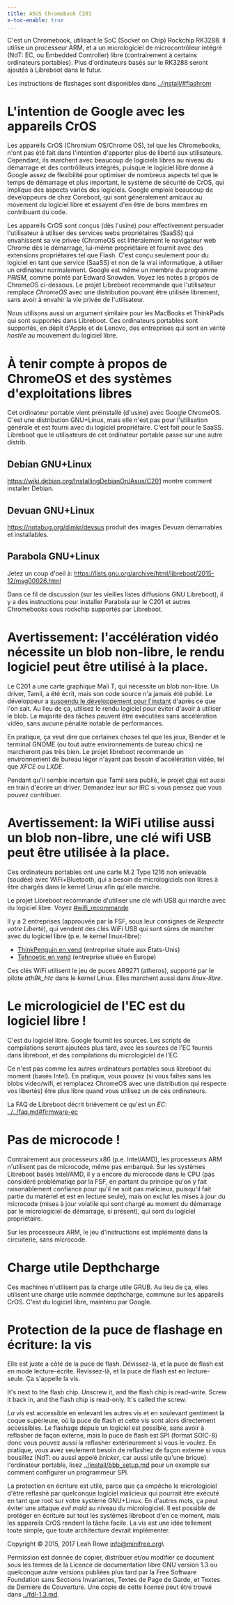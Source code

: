 ```yaml
---
title: ASUS Chromebook C201 
x-toc-enable: true
...
```


C'est un Chromebook, utilisant le SoC (Socket on Chip) Rockchip RK3288.
Il utilise un processeur ARM, et a un micrologiciel de microcontrôleur
intégré (NdT: EC, ou Embedded Controller) libre (contrairement
à certains ordinateurs portables).
Plus d'ordinateurs basés sur le RK3288 seront ajoutés à Libreboot dans le 
futur.

Les instructions de flashages sont disponibles dans
[../install/\#flashrom](../install/#flashrom)

L'intention de Google avec les appareils CrOS
==================================

Les appareils CrOS (Chromium OS/Chrome OS), tel que les Chromebooks, n'ont
pas été fait dans l'intention d'apporter plus de liberté aux utilisateurs.
Cependant, ils marchent avec beaucoup de logiciels libres au niveau du
démarrage et des contrôlleurs intégrés, puisque le logiciel libre
donne à Google assez de flexibilité pour optimiser de nombreux aspects tel
que le temps de démarrage et plus important,  le système de sécurité de CrOS,
qui implique des aspects variés des logiciels.
Google emploie beaucoup de développeurs de chez Coreboot, qui sont
généralement amicaux au movement du logiciel libre et essayent d'en être
de bons membres en contribuant du code.

Les appareils CrOS sont conçus (dès l'usine) pour effectivement persuader
l'utilisateur à utiliser des services webs propriétaires (SaaSS) qui 
envahissent sa vie privée (ChromeOS est littéralement le navigateur web
Chrome dès le démarrage, lui-même propriétaire et fournit avec des extensions
propriétaires tel que Flash. C'est conçu seulement pour du logiciel en tant
que service (SaaSS) et non de la vrai informatique, à utiliser un ordinateur
normalement.
Google est même un membre du programme *PRISM*, comme pointé par Edward
Snowden. Voyez les notes à propos de ChromeOS ci-dessous.
Le projet Libreboot recommande que l'utilisateur remplace *ChromeOS* avec
une distribution pouvant être utilisée librement, sans avoir à envahir 
la vie privée de l'utilisateur.

Nous utilisons aussi un argument similaire pour les MacBooks et ThinkPads
qui sont supportés dans Libreboot.
Ces ordinateurs portables sont supportés, en dépit d'Apple et de Lenovo, des 
entreprises qui sont en vérité *hostile* au mouvement du logiciel libre.

À tenir compte à propos de ChromeOS et des systèmes d'exploitations libres
========================================================

Cet ordinateur portable vient préinstallé (d'usine) avec Google ChromeOS.
C'est une distribution GNU+Linux, mais elle n'est pas pour l'utilisation
générale et est fourni avec du logiciel propriétaire. C'est fait pour le
SaaSS.
Libreboot que le utilisateurs de cet ordinateur portable passe sur une 
autre distrib.


Debian GNU+Linux
----------------

<https://wiki.debian.org/InstallingDebianOn/Asus/C201> montre comment
installer Debian.

Devuan GNU+Linux
----------------

<https://notabug.org/dimkr/devsus> produit des images Devuan démarrables
et installables.

Parabola GNU+Linux
------------------

Jetez un coup d'oeil à:
<https://lists.gnu.org/archive/html/libreboot/2015-12/msg00026.html>

Dans ce fil de discussion (sur les vieilles listes diffusions GNU Libreboot),
il y a des instructions pour installer Parabola sur le C201 et autres
Chromebooks sous rockchip supportés par Libreboot.

Avertissement: l'accélération vidéo nécessite un blob non-libre, le rendu logiciel peut être utilisé à la place.
=============================================================================================

Le C201 a une carte graphique Mali T, qui nécessite un blob non-libre. Un
driver, Tamil, a été écrit, mais son code source n'a jamais été publié. Le
développeur a [suspendu le développement pour
l'instant](http://libv.livejournal.com/27461.html) d'après ce que l'on sait.
Au lieu de ça, utilisez le rendu logiciel pour éviter d'avoir à utiliser le
blob. La majorité des tâches peuvent être exécutées sans accélération vidéo,
sans aucune pénalité notable de performances.

En pratique, ça veut dire que certaines choses tel que les jeux, Blender et
le terminal GNOME (ou tout autre environnements de bureau chics) ne marcheront
pas très bien. Le projet libreboot recommande un environnement de bureau léger
n'ayant pas besoin d'accélération vidéo, tel que *XFCE* ou *LXDE*.

Pendant qu'il semble incertain que Tamil sera publié, le projet 
[chai](https://notabug.org/cafe/chai) est aussi en train d'écrire un driver.
Demandez leur sur IRC si vous pensez que vous pouvez contribuer.

Avertissement: la WiFi utilise aussi un blob non-libre, une clé wifi USB peut être utilisée à la place.
=========================================================================

Ces ordinateurs portables ont une carte M.2 Type 1216 non enlevable (soudée)
avec WiFi+Bluetooth, qui a besoin de micrologiciels non libres à être chargés
dans le kernel Linux afin qu'elle marche.

Le projet Libreboot recommande d'utiliser une clé wifi USB qui marche avec du
logiciel libre. Voyez [\#wifi\_recommande](./#recommended_wifi.)

Il y a 2 entreprises (approuvée par la FSF, sous leur consignes de *Respecte
votre Liberté*), qui vendent des clés WiFi USB qui sont sûres de marcher
avec du logiciel libre (p.e. le kernel linux-libre):

-   [ThinkPenguin en vend](https://www.thinkpenguin.com/gnu-linux/penguin-wireless-n-usb-adapter-gnu-linux-tpe-n150usb)
    (entreprise située aux États-Unis)
-   [Tehnoetic en vend](https://tehnoetic.com/tehnoetic-wireless-adapter-gnu-linux-libre-tet-n150)
    (entreprise située en Europe)

Ces clés WiFi utilisent le jeu de puces AR9271 (atheros), supporté par le
pilote *ath9k\_htc* dans le kernel Linux. Elles marchent aussi dans *linux-libre*.


Le micrologiciel de l'EC est du logiciel libre !
=============================

C'est du logiciel libre. Google fournit les sources. Les scripts de
compilations seront ajoutées plus tard, avec les sources de l'EC fournis dans
libreboot, et des compilations du micrologiciel de l'EC.

Ce n'est pas comme les autres ordinateurs portables sous libreboot du moment
(basés Intel). En pratique, vous pouvez (si vous faîtes sans les blobs
video/wifi, et remplacez ChromeOS avec une distribution qui respecte vos
libertés) être plus libre quand vous utilisez un de ces ordinateurs.

La FAQ de Libreboot décrit briévement ce qu'est un *EC*:
[../../faq.md#firmware-ec](../../faq.md#firmware-ec)

Pas de microcode !
=============

Contrairement aux processeurs x86 (p.e. Intel/AMD), les processeurs ARM
n'utilisent pas de microcode, même pas embarqué.
Sur les systèmes Libreboot basés Intel/AMD, il y a encore du microcode
dans le CPU (pas considéré problématiqe par la FSF, en partant du principe
qu'on y fait raisonablement confiance pour qu'il ne soit pas malicieux,
puisqu'il fait partie du matériel et est en lecture seule), mais on exclut les
mises à jour du microcode (mises à jour volatile qui sont chargé au moment du
démarrage par le micrologiciel de démarrage, si présent), qui sont du logiciel
propriétaire.

Sur les processeurs ARM, le jeu d'instructions est implémenté dans la
circuiterie, sans microcode.

Charge utile Depthcharge
===================

Ces machines n'utilisent pas la charge utile GRUB. Au lieu de ça, elles
utilisent une charge utile nommée depthcharge, commune sur les appareils CrOS.
C'est du logiciel libre, maintenu par Google.

Protection de la puce de flashage en écriture: la vis
======================================

Elle est juste a côté de la puce de flash. Dévissez-là, et la puce de flash
est en mode lecture-écrite. Revissez-là, et la puce de flash est en
lecture-seule.
Ça s'appelle la vis.

It's next to the flash chip. Unscrew it, and the flash chip is
read-write. Screw it back in, and the flash chip is read-only. It's
called the screw.

*La vis* est accessible en enlevant les autres vis et en soulevant gentiment
la coque supérieure, où la puce de flash et cette vis sont alors directement
accessibles.
Le flashage depuis un logiciel est possible, sans avoir à reflasher de façon
externe, mais la puce de flash est SPI (format SOIC-8) donc vous pouvez aussi
la reflasher extérieurement si vous le voulez. En pratique, vous avez
seulement besoin de reflashez de façon externe si vous bousillez (NdT: ou aussi
appelé *bricker*, car aussi utile qu'une brique) l'ordinateur portable, lisez
[../install/bbb\_setup.md](../install/bbb_setup.md) pour un exemple sur
comment configurer un programmeur SPI.

La protection en écriture est utile, parce que ça empêche le micrologiciel
d'être reflashé par quelconque logiciel malicieux qui pourrait être exécuté
en tant que root sur votre système GNU+Linux. En d'autres mots, ça peut éviter
une attaque *evil maid* au niveau du micrologiciel.
Il est possible de protéger en écriture sur tout les systèmes libreboot d'en
ce moment, mais les appareils CrOS rendent la tâche facile.
La vis est une idée tellement toute simple, que toute architecture devrait implémenter.


Copyright © 2015, 2017 Leah Rowe <info@minifree.org>\

Permission est donnée de copier, distribuer et/ou modifier ce document
sous les termes de la Licence de documentation libre GNU version 1.3 ou
quelconque autre versions publiées plus tard par la Free Software Foundation
sans Sections Invariantes,  Textes de Page de Garde, et Textes de Dernière de Couverture.
Une copie de cette license peut être trouvé dans [../fdl-1.3.md](fdl-1.3.md).
